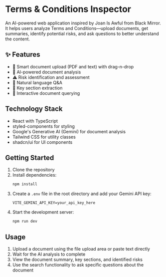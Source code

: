 # Terms & Conditions Inspector

An AI-powered web application inspired by Joan Is Awful from Black Mirror. It helps users analyze Terms and Conditions—upload documents, get summaries, identify potential risks, and ask questions to better understand the content.

## ✨ Features

- 📄 Smart document upload (PDF and text) with drag-n-drop
- 🤖 AI-powered document analysis
- ⚠️ Risk identification and assessment
- 💬 Natural language Q&A
- 📝 Key section extraction
- 🎯 Interactive document querying

## Technology Stack

- React with TypeScript
- styled-components for styling
- Google's Generative AI (Gemini) for document analysis
- Tailwind CSS for utility classes
- shadcn/ui for UI components

## Getting Started

1. Clone the repository
2. Install dependencies:
   ```bash
   npm install
   ```
3. Create a `.env` file in the root directory and add your Gemini API key:
   ```
   VITE_GEMINI_API_KEY=your_api_key_here
   ```
4. Start the development server:
   ```bash
   npm run dev
   ```

## Usage

1. Upload a document using the file upload area or paste text directly
2. Wait for the AI analysis to complete
3. View the document summary, key sections, and identified risks
4. Use the search functionality to ask specific questions about the document


